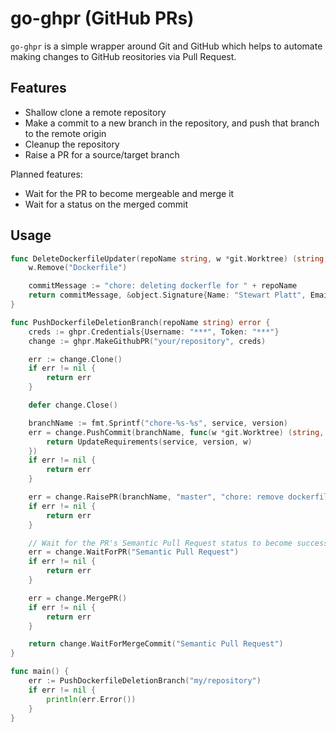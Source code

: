 # go-ghpr (GitHub PRs)

`go-ghpr` is a simple wrapper around Git and GitHub which helps to automate making changes
to GitHub reositories via Pull Request.


## Features

* Shallow clone a remote repository
* Make a commit to a new branch in the repository, and push that branch to the remote origin
* Cleanup the repository
* Raise a PR for a source/target branch

Planned features:

* Wait for the PR to become mergeable and merge it
* Wait for a status on the merged commit

## Usage

```go
func DeleteDockerfileUpdater(repoName string, w *git.Worktree) (string, *object.Signature, error) {
	w.Remove("Dockerfile")

	commitMessage := "chore: deleting dockerfle for " + repoName
	return commitMessage, &object.Signature{Name: "Stewart Platt", Email: "shteou@gmail.com"}, nil
}

func PushDockerfileDeletionBranch(repoName string) error {
	creds := ghpr.Credentials{Username: "***", Token: "***"}
	change := ghpr.MakeGithubPR("your/repository", creds)

	err := change.Clone()
	if err != nil {
		return err
	}

	defer change.Close()

	branchName := fmt.Sprintf("chore-%s-%s", service, version)
	err = change.PushCommit(branchName, func(w *git.Worktree) (string, *object.Signature, error) {
		return UpdateRequirements(service, version, w)
	})
	if err != nil {
		return err
	}

	err = change.RaisePR(branchName, "master", "chore: remove dockerfile for "+service, "")
	if err != nil {
		return err
	}

	// Wait for the PR's Semantic Pull Request status to become successful
	err = change.WaitForPR("Semantic Pull Request")
	if err != nil {
		return err
	}

	err = change.MergePR()
	if err != nil {
		return err
	}

	return change.WaitForMergeCommit("Semantic Pull Request")
}

func main() {
	err := PushDockerfileDeletionBranch("my/repository")
	if err != nil {
		println(err.Error())
	}
}
```
